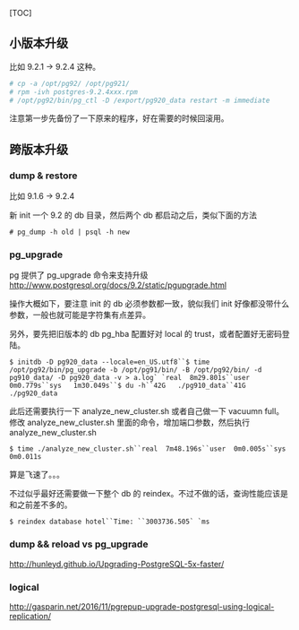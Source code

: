 [TOC]



## 小版本升级

比如 9.2.1 -> 9.2.4 这种。

```bash
# cp -a /opt/pg92/ /opt/pg921/
# rpm -ivh postgres-9.2.4xxx.rpm
# /opt/pg92/bin/pg_ctl -D /export/pg920_data restart -m immediate
```

注意第一步先备份了一下原来的程序，好在需要的时候回滚用。



## 跨版本升级

### dump & restore

比如 9.1.6 -> 9.2.4

新 init 一个 9.2 的 db 目录，然后两个 db 都启动之后，类似下面的方法

```
# pg_dump -h old | psql -h new
```

### pg_upgrade

pg 提供了 pg_upgrade 命令来支持升级 http://www.postgresql.org/docs/9.2/static/pgupgrade.html

操作大概如下，要注意 init 的 db 必须参数都一致，貌似我们 init 好像都没带什么参数，一般也就可能是字符集有点差异。

另外，要先把旧版本的 db pg_hba 配置好对 local 的 trust，或者配置好无密码登陆。

```
$ initdb -D pg920_data --locale=en_US.utf8``$ time /opt/pg92/bin/pg_upgrade -b /opt/pg91/bin/ -B /opt/pg92/bin/ -d pg910_data/ -D pg920_data -v > a.log` `real  8m29.801s``user  0m0.779s``sys   1m30.049s``$ du -h``42G   ./pg910_data``41G   ./pg920_data
```

此后还需要执行一下 analyze_new_cluster.sh 或者自己做一下 vacuumn full。
 修改 analyze_new_cluster.sh 里面的命令，增加端口参数，然后执行 analyze_new_cluster.sh

```
$ time ./analyze_new_cluster.sh``real  7m48.196s``user  0m0.005s``sys   0m0.011s
```

算是飞速了。。。

不过似乎最好还需要做一下整个 db 的 reindex。不过不做的话，查询性能应该是和之前差不多的。

```
$ reindex database hotel``Time: ``3003736.505` `ms
```

### dump && reload vs pg_upgrade

http://hunleyd.github.io/Upgrading-PostgreSQL-5x-faster/

### logical

http://gasparin.net/2016/11/pgrepup-upgrade-postgresql-using-logical-replication/ 